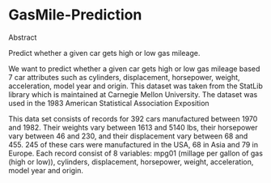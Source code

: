 # GasMile-Prediction
Abstract

Predict whether a given car gets high or low gas mileage.

We want to predict whether a given car gets high or low gas mileage based 7 car attributes such as cylinders, displacement, horsepower, weight, acceleration, model year and origin. This dataset was taken from the StatLib library which is maintained at Carnegie Mellon University. The dataset was used in the 1983 American Statistical Association Exposition

This data set consists of records for 392 cars manufactured between 1970 and 1982. Their weights vary between 1613 and 5140 lbs, their horsepower vary between 46 and 230, and their displacement vary between 68 and 455. 245 of these cars were manufactured in the USA, 68 in Asia and 79 in Europe. Each record consist of 8 variables: mpg01 (millage per gallon of gas (high or low)), cylinders, displacement, horsepower, weight, acceleration, model year and origin.
